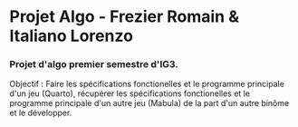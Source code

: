 # Projet Algo - Frezier Romain & Italiano Lorenzo

### Projet d'algo premier semestre d'IG3.

Objectif : 
Faire les spécifications fonctionelles et le programme principale d'un jeu (Quarto), récupérer les spécifications fonctionelles et le programme principale d'un autre jeu (Mabula) de la part d'un autre binôme et le développer.


